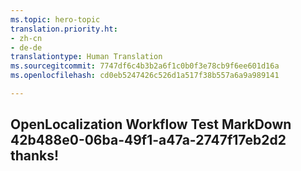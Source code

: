 ```yaml
---
ms.topic: hero-topic
translation.priority.ht:
- zh-cn
- de-de
translationtype: Human Translation
ms.sourcegitcommit: 7747df6c4b3b2a6f1c0b0f3e78cb9f6ee601d16a
ms.openlocfilehash: cd0eb5247426c526d1a517f38b557a6a9a989141

---
```

## OpenLocalization Workflow Test MarkDown 42b488e0-06ba-49f1-a47a-2747f17eb2d2 thanks!



<!--HONumber=Jul16_HO5-->


